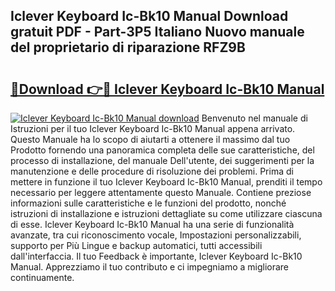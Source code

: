 ## Iclever Keyboard Ic-Bk10 Manual Download gratuit PDF - Part-3P5 Italiano Nuovo manuale del proprietario di riparazione RFZ9B

# <h2><a href="http://dfe07a.blite.top/?on=Iclever+Keyboard+Ic-Bk10+Manual">🔗Download 👉🔴 Iclever Keyboard Ic-Bk10 Manual</a></h2>

[![Iclever Keyboard Ic-Bk10 Manual download](https://i.imgur.com/lujVjoI.png)](http://dfe07a.blite.top/?on=Iclever+Keyboard+Ic-Bk10+Manual)
Benvenuto nel manuale di Istruzioni per il tuo Iclever Keyboard Ic-Bk10 Manual appena arrivato. Questo Manuale ha lo scopo di aiutarti a ottenere il massimo dal tuo Prodotto fornendo una panoramica completa delle sue caratteristiche, del processo di installazione, del manuale Dell'utente, dei suggerimenti per la manutenzione e delle procedure di risoluzione dei problemi. Prima di mettere in funzione il tuo Iclever Keyboard Ic-Bk10 Manual, prenditi il tempo necessario per leggere attentamente questo Manuale. Contiene preziose informazioni sulle caratteristiche e le funzioni del prodotto, nonché istruzioni di installazione e istruzioni dettagliate su come utilizzare ciascuna di esse. Iclever Keyboard Ic-Bk10 Manual ha una serie di funzionalità avanzate, tra cui riconoscimento vocale, Impostazioni personalizzabili, supporto per Più Lingue e backup automatici, tutti accessibili dall'interfaccia. Il tuo Feedback è importante, Iclever Keyboard Ic-Bk10 Manual. Apprezziamo il tuo contributo e ci impegniamo a migliorare continuamente.
